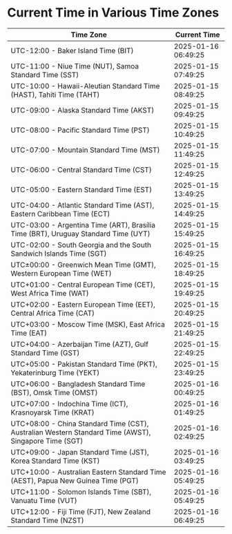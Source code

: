 # Current Time in Various Time Zones

| Time Zone | Current Time |
|-----------|--------------|
| UTC-12:00 - Baker Island Time (BIT) | 2025-01-16 06:49:25 |
| UTC-11:00 - Niue Time (NUT), Samoa Standard Time (SST) | 2025-01-15 07:49:25 |
| UTC-10:00 - Hawaii-Aleutian Standard Time (HAST), Tahiti Time (TAHT) | 2025-01-15 08:49:25 |
| UTC-09:00 - Alaska Standard Time (AKST) | 2025-01-15 09:49:25 |
| UTC-08:00 - Pacific Standard Time (PST) | 2025-01-15 10:49:25 |
| UTC-07:00 - Mountain Standard Time (MST) | 2025-01-15 11:49:25 |
| UTC-06:00 - Central Standard Time (CST) | 2025-01-15 12:49:25 |
| UTC-05:00 - Eastern Standard Time (EST) | 2025-01-15 13:49:25 |
| UTC-04:00 - Atlantic Standard Time (AST), Eastern Caribbean Time (ECT) | 2025-01-15 14:49:25 |
| UTC-03:00 - Argentina Time (ART), Brasília Time (BRT), Uruguay Standard Time (UYT) | 2025-01-15 15:49:25 |
| UTC-02:00 - South Georgia and the South Sandwich Islands Time (SGT) | 2025-01-15 16:49:25 |
| UTC±00:00 - Greenwich Mean Time (GMT), Western European Time (WET) | 2025-01-15 18:49:25 |
| UTC+01:00 - Central European Time (CET), West Africa Time (WAT) | 2025-01-15 19:49:25 |
| UTC+02:00 - Eastern European Time (EET), Central Africa Time (CAT) | 2025-01-15 20:49:25 |
| UTC+03:00 - Moscow Time (MSK), East Africa Time (EAT) | 2025-01-15 21:49:25 |
| UTC+04:00 - Azerbaijan Time (AZT), Gulf Standard Time (GST) | 2025-01-15 22:49:25 |
| UTC+05:00 - Pakistan Standard Time (PKT), Yekaterinburg Time (YEKT) | 2025-01-15 23:49:25 |
| UTC+06:00 - Bangladesh Standard Time (BST), Omsk Time (OMST) | 2025-01-16 00:49:25 |
| UTC+07:00 - Indochina Time (ICT), Krasnoyarsk Time (KRAT) | 2025-01-16 01:49:25 |
| UTC+08:00 - China Standard Time (CST), Australian Western Standard Time (AWST), Singapore Time (SGT) | 2025-01-16 02:49:25 |
| UTC+09:00 - Japan Standard Time (JST), Korea Standard Time (KST) | 2025-01-16 03:49:25 |
| UTC+10:00 - Australian Eastern Standard Time (AEST), Papua New Guinea Time (PGT) | 2025-01-16 05:49:25 |
| UTC+11:00 - Solomon Islands Time (SBT), Vanuatu Time (VUT) | 2025-01-16 05:49:25 |
| UTC+12:00 - Fiji Time (FJT), New Zealand Standard Time (NZST) | 2025-01-16 06:49:25 |
